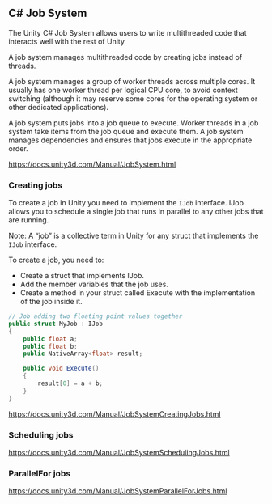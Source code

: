 ## C# Job System

The Unity C# Job System allows users to write multithreaded code that interacts well with the rest of Unity 

A job system manages multithreaded code by creating jobs instead of threads.

A job system manages a group of worker threads across multiple cores. It usually has one worker thread per logical CPU core, to avoid context switching (although it may reserve some cores for the operating system or other dedicated applications).

A job system puts jobs into a job queue to execute. Worker threads in a job system take items from the job queue and execute them. A job system manages dependencies and ensures that jobs execute in the appropriate order.

https://docs.unity3d.com/Manual/JobSystem.html

### Creating jobs
To create a job in Unity you need to implement the `IJob` interface. IJob allows you to schedule a single job that runs in parallel to any other jobs that are running.

Note: A “job” is a collective term in Unity for any struct that implements the `IJob` interface.

To create a job, you need to:

- Create a struct that implements IJob.
- Add the member variables that the job uses.
- Create a method in your struct called Execute with the implementation of the job inside it.

```cs
// Job adding two floating point values together
public struct MyJob : IJob
{
    public float a;
    public float b;
    public NativeArray<float> result;

    public void Execute()
    {
        result[0] = a + b;
    }
}
```
https://docs.unity3d.com/Manual/JobSystemCreatingJobs.html

### Scheduling jobs
https://docs.unity3d.com/Manual/JobSystemSchedulingJobs.html

### ParallelFor jobs
https://docs.unity3d.com/Manual/JobSystemParallelForJobs.html





